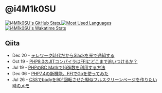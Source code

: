 # @i4M1k0SU

<a href="https://github.com/anuraghazra/github-readme-stats">
    <img align="center" src="https://github-readme-stats.vercel.app/api?username=i4M1k0SU&count_private=true&show_icons=true" alt="i4M1k0SU's GitHub Stats" />
</a>
<a href="https://github.com/anuraghazra/github-readme-stats">
    <img align="center" src="https://github-readme-stats.vercel.app/api/top-langs/?username=i4M1k0SU&layout=compact&langs_count=10" alt="Most Used Languages" />
</a>
<a href="https://github.com/anuraghazra/github-readme-stats">
    <img align="center" src="https://github-readme-stats.vercel.app/api/wakatime?username=i4M1k0SU" alt="i4M1k0SU's Wakatime Stats" />
</a>


## Qiita
<!-- feed start -->
- Dec 20 - [テレワーク時代だからSlackを光で通知する](https://qiita.com/i4M1k0SU/items/ede473e1b697842c6ec2)
- Oct 19 - [PHP8.0のJITコンパイラはFFIにどこまで追いつけるか？](https://qiita.com/i4M1k0SU/items/e8e1a8344831becf95a8)
- Jul 19 - [PHPのBC Mathで16進数を利用する方法](https://qiita.com/i4M1k0SU/items/1b854af92ef0e1158744)
- Dec 06 - [PHP7.4の新機能、FFIでGoを使ってみた](https://qiita.com/i4M1k0SU/items/7c0db12e047e0fbf7550)
- Jul 26 - [CSSでbodyを90°回転させた擬似フルスクリーンページを作りたい時のメモ](https://qiita.com/i4M1k0SU/items/fdc48263648e4c6cdeba)
<!-- feed end -->
